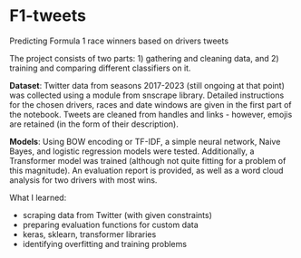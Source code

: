 # F1-tweets
Predicting Formula 1 race winners based on drivers tweets

The project consists of two parts: 1) gathering and cleaning data, and 2) training and comparing different classifiers on it.

**Dataset**: Twitter data from seasons 2017-2023 (still ongoing at that point) was collected using a module from snscrape library. Detailed instructions for the chosen drivers, races and date windows are given in the first part of the notebook. Tweets are cleaned from handles and links - however, emojis are retained (in the form of their description).

**Models**: Using BOW encoding or TF-IDF, a simple neural network, Naive Bayes, and logistic regression models were tested. Additionally, a Transformer model was trained (although not quite fitting for a problem of this magnitude). An evaluation report is provided, as well as a word cloud analysis for two drivers with most wins.

What I learned:
- scraping data from Twitter (with given constraints)
- preparing evaluation functions for custom data
- keras, sklearn, transformer libraries
- identifying overfitting and training problems
